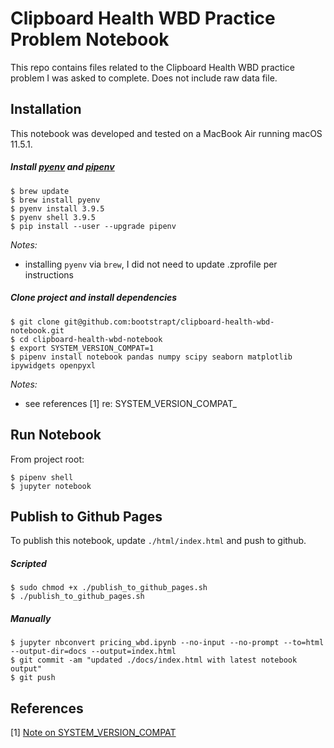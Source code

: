 # Clipboard Health WBD Practice Problem Notebook
This repo contains files related to the Clipboard Health WBD practice problem I was asked to complete. Does not include raw data file. 

## Installation
This notebook was developed and tested on a MacBook Air running macOS 11.5.1.
##### Install [pyenv](https://github.com/pyenv/pyenv#homebrew-on-macos) and [pipenv](https://pipenv.pypa.io/en/latest/install/#pragmatic-installation-of-pipenv)
```
$ brew update
$ brew install pyenv
$ pyenv install 3.9.5
$ pyenv shell 3.9.5
$ pip install --user --upgrade pipenv
```
_Notes:_
- installing `pyenv` via `brew`, I did not need to update .zprofile per instructions
##### Clone project and install dependencies
```
$ git clone git@github.com:bootstrapt/clipboard-health-wbd-notebook.git
$ cd clipboard-health-wbd-notebook
$ export SYSTEM_VERSION_COMPAT=1
$ pipenv install notebook pandas numpy scipy seaborn matplotlib ipywidgets openpyxl
```
_Notes:_ 
- see references [1] re: SYSTEM_VERSION_COMPAT_

## Run Notebook
From project root:
```
$ pipenv shell
$ jupyter notebook
```

## Publish to Github Pages
To publish this notebook, update `./html/index.html` and push to github. 
##### Scripted
```
$ sudo chmod +x ./publish_to_github_pages.sh
$ ./publish_to_github_pages.sh
```
##### Manually
```
$ jupyter nbconvert pricing_wbd.ipynb --no-input --no-prompt --to=html --output-dir=docs --output=index.html
$ git commit -am "updated ./docs/index.html with latest notebook output"
$ git push
```

## References
[1] [Note on SYSTEM_VERSION_COMPAT](https://github.com/pypa/pipenv/issues/4564#issuecomment-756625303)
